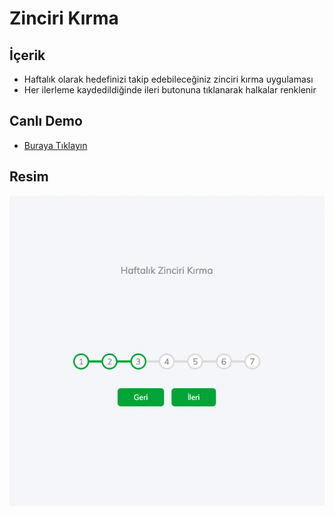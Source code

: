 # Zinciri Kırma

## İçerik

- Haftalık olarak hedefinizi takip edebileceğiniz zinciri kırma uygulaması
- Her ilerleme kaydedildiğinde ileri butonuna tıklanarak halkalar renklenir 

  
## Canlı Demo

- [Buraya Tıklayın](https://zincirikirma.netlify.app/)

## Resim

![Main Page](https://github.com/muratcandan/zincirikirma/blob/main/zincirikirma.png)


